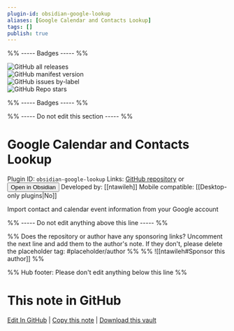 ```yaml
---
plugin-id: obsidian-google-lookup
aliases: [Google Calendar and Contacts Lookup]
tags: []
publish: true
---
```


%% ----- Badges ----- %%

![GitHub all releases](https://img.shields.io/github/downloads/ntawileh/obsidian-google-lookup/total?color=573E7A&logo=github&style=for-the-badge)  
![GitHub manifest version](https://img.shields.io/github/manifest-json/v/ntawileh/obsidian-google-lookup?color=573E7A&logo=github&style=for-the-badge)  
![GitHub issues by-label](https://img.shields.io/github/issues/ntawileh/obsidian-google-lookup/help%20wanted?color=573E7A&logo=github&style=for-the-badge)  
![GitHub Repo stars](https://img.shields.io/github/stars/ntawileh/obsidian-google-lookup?color=573E7A&logo=github&style=for-the-badge)

%% ----- Badges ----- %%

%% ----- Do not edit this section ----- %%

# Google Calendar and Contacts Lookup

Plugin ID: `obsidian-google-lookup`
Links: [GitHub repository](https://github.com/ntawileh/obsidian-google-lookup) or [<button id=HH>Open in Obsidian</button>](obsidian://show-plugin?id=obsidian-google-lookup)
Developed by: [[ntawileh]]
Mobile compatible: [[Desktop-only plugins|No]]

Import contact and calendar event information from your Google account

%% ----- Do not edit anything above this line ----- %%

%% Does the repository or author have any sponsoring links? Uncomment the next line and add them to the author's note. If they don't, please delete the placeholder tag: #placeholder/author %%
%% ![[ntawileh#Sponsor this author]] %%

%% Hub footer: Please don't edit anything below this line %%

# This note in GitHub

<span class="git-footer">[Edit In GitHub](https://github.dev/obsidian-community/obsidian-hub/blob/main/02%20-%20Community%20Expansions/02.05%20All%20Community%20Expansions/Plugins/obsidian-google-lookup.md "git-hub-edit-note") | [Copy this note](https://raw.githubusercontent.com/obsidian-community/obsidian-hub/main/02%20-%20Community%20Expansions/02.05%20All%20Community%20Expansions/Plugins/obsidian-google-lookup.md "git-hub-copy-note") | [Download this vault](https://github.com/obsidian-community/obsidian-hub/archive/refs/heads/main.zip "git-hub-download-vault") </span>
